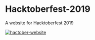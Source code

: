 # Hacktoberfest-2019
A website for Hacktoberfest 2019

<a href="https://ibb.co/kXk1Hfh"><img src="https://i.ibb.co/NKQSVPL/hactober-website.jpg" alt="hactober-website" border="0"></a><br /><br />
